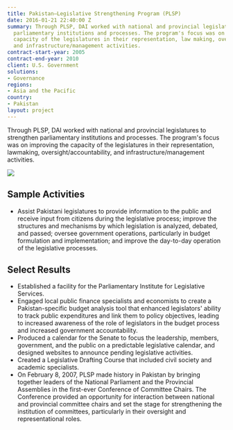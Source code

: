 ```yaml
---
title: Pakistan—Legislative Strengthening Program (PLSP)
date: 2016-01-21 22:40:00 Z
summary: Through PLSP, DAI worked with national and provincial legislatures to strengthen
  parliamentary institutions and processes. The program's focus was on improving the
  capacity of the legislatures in their representation, law making, oversight/accountability,
  and infrastructure/management activities.
contract-start-year: 2005
contract-end-year: 2010
client: U.S. Government
solutions:
- Governance
regions:
- Asia and the Pacific
country:
- Pakistan
layout: project
---
```


Through PLSP, DAI worked with national and provincial legislatures to strengthen parliamentary institutions and processes. The program's focus was on improving the capacity of the legislatures in their representation, lawmaking, oversight/accountability, and infrastructure/management activities.

![][1]

## Sample Activities

* Assist Pakistani legislatures to provide information to the public and receive input from citizens during the legislative process; improve the structures and mechanisms by which legislation is analyzed, debated, and passed; oversee government operations, particularly in budget formulation and implementation; and improve the day-to-day operation of the legislative processes.

## Select Results

* Established a facility for the Parliamentary Institute for Legislative Services.
* Engaged local public finance specialists and economists to create a Pakistan-specific budget analysis tool that enhanced legislators' ability to track public expenditures and link them to policy objectives, leading to increased awareness of the role of legislators in the budget process and increased government accountability.
* Produced a calendar for the Senate to focus the leadership, members, government, and the public on a predictable legislative calendar, and designed websites to announce pending legislative activities.
* Created a Legislative Drafting Course that included civil society and academic specialists.
* On February 8, 2007, PLSP made history in Pakistan by bringing together leaders of the National Parliament and the Provincial Assemblies in the first-ever Conference of Committee Chairs. The Conference provided an opportunity for interaction between national and provincial committee chairs and set the stage for strengthening the institution of committees, particularly in their oversight and representational roles.

[1]: https://assetify-dai.com/projects/PakistanPLSP.jpg
